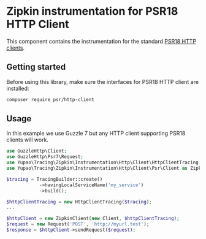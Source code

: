 # Zipkin instrumentation for PSR18 HTTP Client

This component contains the instrumentation for the standard [PSR18 HTTP clients](https://www.php-fig.org/psr/psr-18/).

## Getting started

Before using this library, make sure the interfaces for PSR18 HTTP client are installed:

```bash
composer require psr/http-client
```

## Usage

In this example we use Guzzle 7 but any HTTP client supporting PSR18 clients will work.

```php
use GuzzleHttp\Client;
use GuzzleHttp\Psr7\Request;
use Yupao\Tracing\Zipkin\Instrumentation\Http\Client\HttpClientTracing;
use Yupao\Tracing\Zipkin\Instrumentation\Http\Client\Psr\Client as ZipkinClient;

$tracing = TracingBuilder::create()
            ->havingLocalServiceName('my_service')
            ->build();

$httpClientTracing = new HttpClientTracing($tracing);
...

$httpClient = new ZipkinClient(new Client, $httpClientTracing);
$request = new Request('POST', 'http://myurl.test');
$response = $httpClient->sendRequest($request);
```

